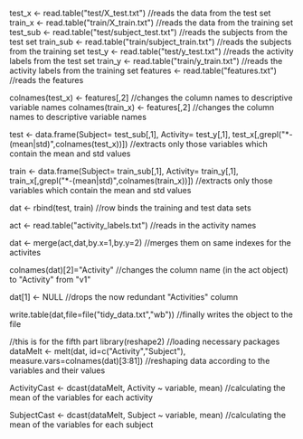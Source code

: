 test_x <- read.table("test/X_test.txt")   //reads the data from the test set
train_x <- read.table("train/X_train.txt")  //reads the data from the training set
test_sub <- read.table("test/subject_test.txt") //reads the subjects from the test set
train_sub <- read.table("train/subject_train.txt")  //reads the subjects from the training set
test_y <- read.table("test/y_test.txt") //reads the activity labels from the test set
train_y <- read.table("train/y_train.txt") //reads the activity labels from the training set
features <- read.table("features.txt")  //reads the features

colnames(test_x) <- features[,2]  //changes the column names to descriptive variable names
colnames(train_x) <- features[,2] //changes the column names to descriptive variable names 

test <- data.frame(Subject= test_sub[,1], Activity= test_y[,1], test_x[,grepl("*-(mean|std)",colnames(test_x))])
//extracts only those variables which contain the mean and std values

train <- data.frame(Subject= train_sub[,1], Activity= train_y[,1], train_x[,grepl("*-(mean|std)",colnames(train_x))])
//extracts only those variables which contain the mean and std values

dat <- rbind(test, train) //row binds the training and test data sets

act <- read.table("activity_labels.txt")  //reads in the activity names

dat <- merge(act,dat,by.x=1,by.y=2) //merges them on same indexes for the activites

colnames(dat)[2]="Activity" //changes the column name (in the act object) to "Activity" from "v1"

dat[1] <- NULL //drops the now redundant "Activities" column

write.table(dat,file=file("tidy_data.txt","wb"))  //finally writes the object to the file

//this is for the fifth part
library(reshape2) //loading necessary packages
dataMelt <- melt(dat, id=c("Activity","Subject"), measure.vars=colnames(dat)[3:81]) 
//reshaping data according to the variables and their values

ActivityCast <- dcast(dataMelt, Activity ~ variable, mean) //calculating the mean of the variables for each activity

SubjectCast <- dcast(dataMelt, Subject ~ variable, mean) //calculating the mean of the variables for each subject
